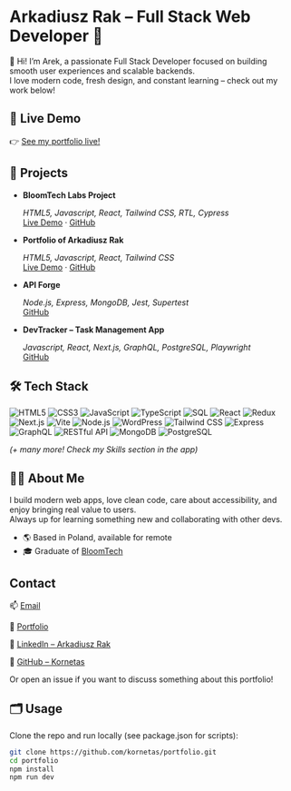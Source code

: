 # Arkadiusz Rak – Full Stack Web Developer 🚀

👋 Hi! I’m Arek, a passionate Full Stack Developer focused on building smooth user experiences and scalable backends.  
I love modern code, fresh design, and constant learning – check out my work below!

## 🚩 Live Demo

👉 [See my portfolio live!](https://kornet.dev)

## 📂 Projects

- **BloomTech Labs Project**

  _HTML5, Javascript, React, Tailwind CSS, RTL, Cypress_  
   [Live Demo](https://asylum-fe.netlify.app/) · [GitHub](https://github.com/Kornetas/asylum-hrf-fe-starter)

- **Portfolio of Arkadiusz Rak**

  _HTML5, Javascript, React, Tailwind CSS_  
  [Live Demo](https://kornet.dev) · [GitHub](https://github.com/Kornetas/portfolio)

- **API Forge**

  _Node.js, Express, MongoDB, Jest, Supertest_  
  [GitHub](https://github.com/Kornetas/api-forge)

- **DevTracker – Task Management App**

  _Javascript, React, Next.js, GraphQL, PostgreSQL, Playwright_  
  [GitHub](https://github.com/Kornetas)

## 🛠️ Tech Stack

![HTML5](https://img.shields.io/badge/-HTML5-E34F26?logo=html5&logoColor=white&style=flat)
![CSS3](https://img.shields.io/badge/-CSS3-1572B6?logo=css3&logoColor=white&style=flat)
![JavaScript](https://img.shields.io/badge/-JavaScript-F7DF1E?logo=javascript&logoColor=black&style=flat)
![TypeScript](https://img.shields.io/badge/-TypeScript-3178C6?logo=typescript&logoColor=white&style=flat)
![SQL](https://img.shields.io/badge/-SQL-4479A1?logo=sqlite&logoColor=white&style=flat)
![React](https://img.shields.io/badge/-React-61DAFB?logo=react&logoColor=black&style=flat)
![Redux](https://img.shields.io/badge/-Redux-764ABC?logo=redux&logoColor=white&style=flat)
![Next.js](https://img.shields.io/badge/-Next.js-000?logo=next.js&logoColor=white&style=flat)
![Vite](https://img.shields.io/badge/-Vite-646CFF?logo=vite&logoColor=white&style=flat)
![Node.js](https://img.shields.io/badge/-Node.js-339933?logo=node.js&logoColor=white&style=flat)
![WordPress](https://img.shields.io/badge/-WordPress-21759B?logo=wordpress&logoColor=white&style=flat)
![Tailwind CSS](https://img.shields.io/badge/-Tailwind%20CSS-38B2AC?logo=tailwind-css&logoColor=white&style=flat)
![Express](https://img.shields.io/badge/-Express-000?logo=express&logoColor=white&style=flat)
![GraphQL](https://img.shields.io/badge/-GraphQL-E10098?logo=graphql&logoColor=white&style=flat)
![RESTful API](https://img.shields.io/badge/-RESTful%20API-005571?logo=fastapi&logoColor=white&style=flat)
![MongoDB](https://img.shields.io/badge/-MongoDB-47A248?logo=mongodb&logoColor=white&style=flat)
![PostgreSQL](https://img.shields.io/badge/-PostgreSQL-336791?logo=postgresql&logoColor=white&style=flat)

_(+ many more! Check my Skills section in the app)_

## 🧑‍💻 About Me

I build modern web apps, love clean code, care about accessibility, and enjoy bringing real value to users.  
Always up for learning something new and collaborating with other devs.

- 🌎 Based in Poland, available for remote
- 🎓 Graduate of [BloomTech](https://www.bloomtech.com/courses/full-stack-web-development)

## Contact

📫 [Email](mailto:arek93r@gmail.com)

🔗 [Portfolio](https://kornet.dev)

🔗 [LinkedIn – Arkadiusz Rak](www.linkedin.com/in/arkadiusz-rak)

🔗 [GitHub – Kornetas](https://github.com/Kornetas)

Or open an issue if you want to discuss something about this portfolio!

## 🗂️ Usage

Clone the repo and run locally (see package.json for scripts):

```bash
git clone https://github.com/kornetas/portfolio.git
cd portfolio
npm install
npm run dev
```
